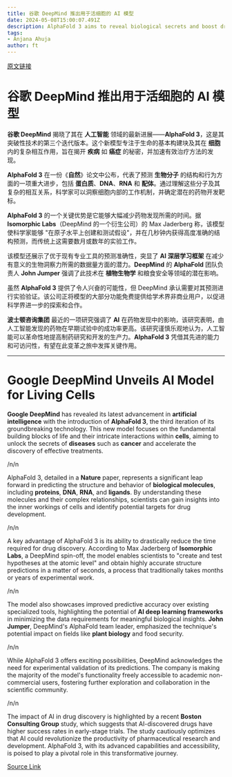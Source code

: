 ```yaml
---
title: 谷歌 DeepMind 推出用于活细胞的 AI 模型
date: 2024-05-08T15:00:07.491Z
description: AlphaFold 3 aims to reveal biological secrets and boost drug search efforts
tags: 
- Anjana Ahuja
author: ft
---
```


[原文链接](https://ft.com/content/77bf38b7-114d-44c8-956e-1e39e39ecb52)

# **谷歌 DeepMind** 推出用于活细胞的 **AI** 模型

**谷歌 DeepMind** 揭晓了其在 **人工智能** 领域的最新进展——**AlphaFold 3**，这是其突破性技术的第三个迭代版本。这个新模型专注于生命的基本构建块及其在 **细胞** 内的复杂相互作用，旨在揭开 **疾病** 如 **癌症** 的秘密，并加速有效治疗方法的发现。

**AlphaFold 3** 在一份《**自然**》论文中公布，代表了预测 **生物分子** 的结构和行为方面的一项重大进步，包括 **蛋白质**、**DNA**、**RNA** 和 **配体**。通过理解这些分子及其复杂的相互关系，科学家可以洞察细胞内部的工作机制，并确定潜在的药物开发靶标。

**AlphaFold 3** 的一个关键优势是它能够大幅减少药物发现所需的时间。据 **Isomorphic Labs**（DeepMind 的一个衍生公司）的 Max Jaderberg 称，该模型使科学家能够 "在原子水平上创建和测试假设"，并在几秒钟内获得高度准确的结构预测，而传统上这需要数月或数年的实验工作。

该模型还展示了优于现有专业工具的预测准确性，突显了 **AI 深层学习框架** 在减少有意义的生物洞察力所需的数据量方面的潜力。**DeepMind** 的 **AlphaFold** 团队负责人 **John Jumper** 强调了此技术在 **植物生物学** 和粮食安全等领域的潜在影响。

虽然 **AlphaFold 3** 提供了令人兴奋的可能性，但 DeepMind 承认需要对其预测进行实验验证。该公司正将模型的大部分功能免费提供给学术界非商业用户，以促进科学界进一步的探索和合作。

**波士顿咨询集团** 最近的一项研究强调了 **AI** 在药物发现中的影响，该研究表明，由人工智能发现的药物在早期试验中的成功率更高。该研究谨慎乐观地认为，人工智能可以革命性地提高制药研究和开发的生产力。**AlphaFold 3** 凭借其先进的能力和可访问性，有望在此变革之旅中发挥关键作用。

---

# Google DeepMind Unveils AI Model for Living Cells 

**Google DeepMind** has revealed its latest advancement in **artificial intelligence** with the introduction of **AlphaFold 3**, the third iteration of its groundbreaking technology. This new model focuses on the fundamental building blocks of life and their intricate interactions within **cells**, aiming to unlock the secrets of **diseases** such as **cancer** and accelerate the discovery of effective treatments. 

/n/n

AlphaFold 3, detailed in a **Nature** paper, represents a significant leap forward in predicting the structure and behavior of **biological molecules**, including **proteins**, **DNA**, **RNA**, and **ligands**. By understanding these molecules and their complex relationships, scientists can gain insights into the inner workings of cells and identify potential targets for drug development. 

/n/n

A key advantage of AlphaFold 3 is its ability to drastically reduce the time required for drug discovery. According to Max Jaderberg of **Isomorphic Labs**, a DeepMind spin-off, the model enables scientists to "create and test hypotheses at the atomic level" and obtain highly accurate structure predictions in a matter of seconds, a process that traditionally takes months or years of experimental work. 

/n/n

The model also showcases improved predictive accuracy over existing specialized tools, highlighting the potential of **AI deep learning frameworks** in minimizing the data requirements for meaningful biological insights. **John Jumper**, DeepMind's AlphaFold team leader, emphasized the technique's potential impact on fields like **plant biology** and food security. 

/n/n

While AlphaFold 3 offers exciting possibilities, DeepMind acknowledges the need for experimental validation of its predictions. The company is making the majority of the model's functionality freely accessible to academic non-commercial users, fostering further exploration and collaboration in the scientific community. 

/n/n

The impact of AI in drug discovery is highlighted by a recent **Boston Consulting Group** study, which suggests that AI-discovered drugs have higher success rates in early-stage trials. The study cautiously optimizes that AI could revolutionize the productivity of pharmaceutical research and development. AlphaFold 3, with its advanced capabilities and accessibility, is poised to play a pivotal role in this transformative journey.

[Source Link](https://ft.com/content/77bf38b7-114d-44c8-956e-1e39e39ecb52)

